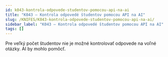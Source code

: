 ```yaml
---
id: k043-kontrola-odpovede-studentov-pomocou-api-na-ai
title: "K043 – Kontrola odpovedé študentov pomocou API na AI"
slug: /KNIFES/K043-kontrola-odpovede-studentov-pomocou-api-na-ai/
sidebar_label: "K043 – Kontrola odpovedé študentov pomocou API na AI"
tags: []
---
```


Pre veľký počet študentov nie je možné kontrolovať odpovede na voľné otázky. AI by mohlo pomôcť.

